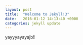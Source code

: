 ```yaml
---
layout: post
title:  "Welcome to Jekyll!3"
date:   2016-01-12 14:13:40 +0000
categories: jekyll update
---
```

yayyyayayajb!!
